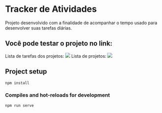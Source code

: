 # Tracker de Atividades
Projeto desenvolvido com a finalidade de acompanhar o tempo usado para desenvolver suas tarefas diárias.
## Você pode testar o projeto no link:

Lista de tarefas dos projetos:
<img src='https://github.com/user-attachments/assets/c2ff0ebc-5ddb-4d41-b1b3-df45b97ac2b1'>
Lista de projetos:
<img src='https://github.com/user-attachments/assets/db196213-00ad-45b4-a127-0a11febd811a'>

## Project setup
```
npm install
```

### Compiles and hot-reloads for development
```
npm run serve
```
